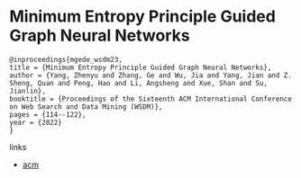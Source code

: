 # Minimum Entropy Principle Guided Graph Neural Networks

```
@inproceedings{mgede_wsdm23,
title = {Minimum Entropy Principle Guided Graph Neural Networks},
author = {Yang, Zhenyu and Zhang, Ge and Wu, Jia and Yang, Jian and Z. Sheng, Quan and Peng, Hao and Li, Angsheng and Xue, Shan and Su, Jianlin},
booktitle = {Proceedings of the Sixteenth ACM International Conference on Web Search and Data Mining (WSDM)},
pages = {114--122},
year = {2022}
}
```

links
- [acm](https://dl.acm.org/doi/10.1145/3539597.3570467)

